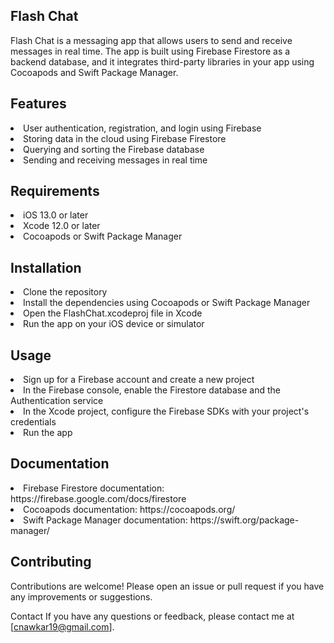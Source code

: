 

## Flash Chat

Flash Chat is a messaging app that allows users to send and receive messages in real time. The app is built using Firebase Firestore as a backend database, and it integrates third-party libraries in your app using Cocoapods and Swift Package Manager.

## Features
<li>User authentication, registration, and login using Firebase</li>
<li>Storing data in the cloud using Firebase Firestore</li>
<li>Querying and sorting the Firebase database</li>
<li>Sending and receiving messages in real time</li>

## Requirements
<li>iOS 13.0 or later</li>
<li>Xcode 12.0 or later</li>
<li>Cocoapods or Swift Package Manager</li>

## Installation
<li>Clone the repository</li>
<li>Install the dependencies using Cocoapods or Swift Package Manager</li>
<li>Open the FlashChat.xcodeproj file in Xcode</li>
<li>Run the app on your iOS device or simulator</li>

## Usage
<li>Sign up for a Firebase account and create a new project</li>
<li>In the Firebase console, enable the Firestore database and the Authentication service</li>
<li>In the Xcode project, configure the Firebase SDKs with your project's credentials</li>
<li>Run the app</li>

## Documentation
<li>Firebase Firestore documentation: https://firebase.google.com/docs/firestore</li>
<li>Cocoapods documentation: https://cocoapods.org/</li>
<li>Swift Package Manager documentation: https://swift.org/package-manager/</li>
 
## Contributing
Contributions are welcome! Please open an issue or pull request if you have any improvements or suggestions.


Contact
If you have any questions or feedback, please contact me at [cnawkar19@gmail.com].
```


